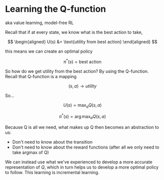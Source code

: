 # Learning the Q-function

aka value learning, model-free RL

Recall that if at every state, we know what is the best action to take,

$$
\begin{aligned}
U(s) 
&= \text{utility from best action} 
\end{aligned}
$$

this means we can create an optimal policy

$$
\pi^*(s)= \text{best action}
$$

So how do we get utility from the best action? By using the Q-function. Recall that Q-function is a mapping

$$
(s,a) \rightarrow utility
$$

So...

$$
U(s) = \max_a Q(s,a)
$$

$$
\pi^*(s)=\arg \max_a Q(s,a)
$$

Because Q is all we need, what makes up Q then becomes an abstraction to us:

- Don't need to know about the transition
- Don't need to know about the reward functions (after all we only need to take argmax of Q)

We can instead use what we've experienced to develop a more accurate representation of $Q$, which in turn helps us to develop a more optimal policy to follow. This learning is incremental learning.
